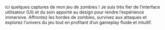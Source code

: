 ici quelques captures de mon jeu de zombies ! Je suis très fier de l’interface utilisateur (UI) et du soin apporté au design pour rendre l’expérience immersive. Affrontez les hordes de zombies, survivez aux attaques et explorez l’univers du jeu tout en profitant d’un gameplay fluide et intuitif.